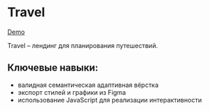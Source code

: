 # Travel

[Demo](https://nekrasovanatalya.github.io/Travel/)

Travel – лендинг для планирования путешествий.

## Ключевые навыки:
- валидная семантическая адаптивная вёрстка
- экспорт стилей и графики из Figma
- использование JavaScript для реализации интерактивности
